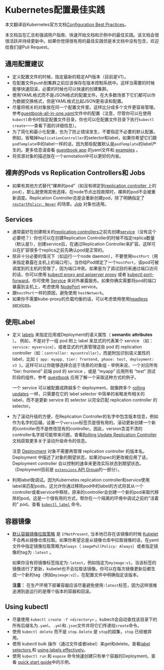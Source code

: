 # Kubernetes配置最佳实践

本文翻译自Kubernetes官方文档[Configuration Best Practices](https://kubernetes.io/docs/concepts/configuration/overview/)。

本文档旨在汇总和强调用户指南、快速开始文档和示例中的最佳实践。该文档会很很活跃并持续更新中。如果你觉得很有用的最佳实践但是本文档中没有包含，欢迎给我们提Pull Request。

## 通用配置建议

- 定义配置文件的时候，指定最新的稳定API版本（目前是V1）。
- 在配置文件push到集群之前应该保存在版本控制系统中。这样当需要的时候能够快速回滚，必要的时候也可以快速的创建集群。
- 使用YAML格式而不是JSON格式的配置文件。在大多数场景下它们都可以作为数据交换格式，但是YAML格式比起JSON更易读和配置。
- 尽量将相关的对象放在同一个配置文件里。这样比分成多个文件更容易管理。参考[guestbook-all-in-one.yaml](https://github.com/kubernetes/kubernetes/tree/master/examples/guestbook/all-in-one/guestbook-all-in-one.yaml)文件中的配置（注意，尽管你可以在使用`kubectl`命令时指定配置文件目录，你也可以在配置文件目录下执行`kubectl create`——查看下面的详细信息）。
- 为了简化和最小化配置，也为了防止错误发生，不要指定不必要的默认配置。例如，省略掉`ReplicationController`的selector和label，如果你希望它们跟`podTemplate`中的label一样的话，因为那些配置默认是`podTemplate`的label产生的。更多信息请查看 [guestbook app](https://github.com/kubernetes/kubernetes/tree/master/examples/guestbook/) 的yaml文件和 [examples](https://github.com/kubernetes/kubernetes/tree/master/examples/guestbook/frontend-deployment.yaml) 。
- 将资源对象的描述放在一个annotation中可以更好的内省。


## 裸奔的Pods vs Replication Controllers和 Jobs

- 如果有其他方式替代“裸奔的pod”（如没有绑定到[replication controller ](https://kubernetes.io/docs/user-guide/replication-controller)上的pod），那么就使用其他选择。在node节点出现故障时，裸奔的pod不会被重新调度。Replication Controller总是会重新创建pod，除了明确指定了[`restartPolicy: Never`](https://kubernetes.io/docs/concepts/workloads/pods/pod-lifecycle/#restart-policy) 的场景。[Job](https://kubernetes.io/docs/concepts/jobs/run-to-completion-finite-workloads/) 对象也适用。


## Services

- 通常最好在创建相关的[replication controllers](https://kubernetes.io/docs/concepts/workloads/controllers/replicationcontroller/)之前先创建[service](https://kubernetes.io/docs/concepts/services-networking/service/)（没有这个必要吧？）你也可以在创建Replication Controller的时候不指定replica数量（默认是1），创建service后，在通过Replication Controller来扩容。这样可以在扩容很多个replica之前先确认pod是正常的。
- 除非十分必要的情况下（如运行一个node daemon），不要使用`hostPort`（用来指定暴露在主机上的端口号）。当你给Pod绑定了一个`hostPort`，该pod可被调度到的主机的受限了，因为端口冲突。如果是为了调试目的来通过端口访问的话，你可以使用 [kubectl proxy and apiserver proxy](https://kubernetes.io/docs/tasks/access-kubernetes-api/http-proxy-access-api/) 或者 [kubectl port-forward](https://kubernetes.io/docs/tasks/access-application-cluster/port-forward-access-application-cluster/)。你可使用 [Service](https://kubernetes.io/docs/concepts/services-networking/service/) 来对外暴露服务。如果你确实需要将pod的端口暴露到主机上，考虑使用 [NodePort](https://kubernetes.io/docs/user-guide/services/#type-nodeport) service。
- 跟`hostPort`一样的原因，避免使用 `hostNetwork`。
- 如果你不需要kube-proxy的负载均衡的话，可以考虑使用使用[headless services](https://kubernetes.io/docs/user-guide/services/#headless-services)。

## 使用Label

- 定义 [labels](https://kubernetes.io/docs/user-guide/labels/) 来指定应用或Deployment的语义属性（ **semantic attributes** ）。 例如，不是对于一组 pod 附上 label 来显式的代表某个 service （如：`service: myservice`），或者显式的代表管理这些 pod 的 replication controller（如：`controller: mycontroller`），而是附加识别语义属性的 label，比如 `{ app: myapp, tier: frontend, phase: test, deployment: v3 }`。这样可以让你能够选择合适于场景的对象组 - 举例来说，一个对应所有 “tier: frontend” 前端 pod 的 service ，或是 “myapp” 应用所有 “test” 测试阶段的组件。参考 [guestbook](https://github.com/kubernetes/kubernetes/tree/master/examples/guestbook/) 应用了解一个采取这种方式的例子。

  一个 service 可以被配置成跨越多个 deployment，就像跨多个 [rolling updates](https://kubernetes.io/docs/tasks/run-application/rolling-update-replication-controller/) 一样，只需要在它的 label selector 中简单的省略发布相关的 label，而不是更新 service 的 selector 以完全匹配 replication controller 的 selector。

- 为了滚动升级的方便，在Replication Controller的名字中包含版本信息，例如作为名字的后缀。设置一个`version`标签页是很有用的。滚动更新创建一个新的controller而不是修改现有的controller。因此，version含混不清的controller名字就可能带来问题。查看[Rolling Update Replication Controller](https://kubernetes.io/docs/tasks/run-application/rolling-update-replication-controller/)文档获取更多关于滚动升级命令的信息。

  注意 [Deployment](https://kubernetes.io/docs/concepts/workloads/controllers/deployment/) 对象不需要再管理 replication controller 的版本名。Deployment 中描述了对象的期望状态，如果对spec的更改被应用了话，Deployment controller 会以控制的速率来更改实际状态到期望状态。（Deployment目前是 [`extensions` API Group](https://kubernetes.io/docs/concepts/overview/kubernetes-api/#api-groups)的一部分）。

- 利用label做调试。因为Kubernetes replication controller和service使用label来匹配pods，这允许你通过移除pod中的label的方式将其从一个controller或者service中移除，原来的controller会创建一个新的pod来取代移除的pod。这是一个很有用的方式，帮你在一个隔离的环境中调试之前的“活着的” pod。查看 [`kubectl label`](https://kubernetes.io/docs/concepts/overview/working-with-objects/labels/) 命令。

## 容器镜像

- [默认容器镜像拉取策略](https://kubernetes.io/docs/concepts/containers/images/) 是 `IfNotPresent`, 当本地已存在该镜像的时候 [Kubelet](https://kubernetes.io/docs/admin/kubelet/) 不会再从镜像仓库拉取。如果你希望总是从镜像仓库中拉取镜像的话，在yaml文件中指定镜像拉取策略为`Always`（ `imagePullPolicy: Always`）或者指定镜像的tag为 `:latest` 。

  如果你没有将镜像标签指定为`:latest`，例如指定为`myimage:v1`，当该标签的镜像进行了更新，kubelet也不会拉取该镜像。你可以在每次镜像更新后都生成一个新的tag（例如`myimage:v2`），在配置文件中明确指定该版本。

  **注意：** 在生产环境下部署容器应该尽量避免使用`:latest`标签，因为这样很难追溯到底运行的是哪个版本的容器和回滚。

## Using kubectl

- 尽量使用 `kubectl create -f <directory>`  。kubeclt会自动查找该目录下的所有后缀名为`.yaml`、`.yml`和`.json`文件并将它们传递给`create`命令。
- 使用 `kubectl delete` 而不是 `stop`. `Delete` 是 `stop`的超集，`stop` 已经被弃用。
- 使用 kubectl bulk 操作（通过文件或者label）来get和delete。查看[label selectors ](https://kubernetes.io/docs/user-guide/labels/#label-selectors)和 [using labels effectively](https://kubernetes.io/docs/concepts/cluster-administration/manage-deployment/#using-labels-effectively)。
- 使用 `kubectl run` 和 `expose` 命令快速创建只有单个容器的Deployment。查看 [quick start guide](https://kubernetes.io/docs/user-guide/quick-start/)中的示例。
